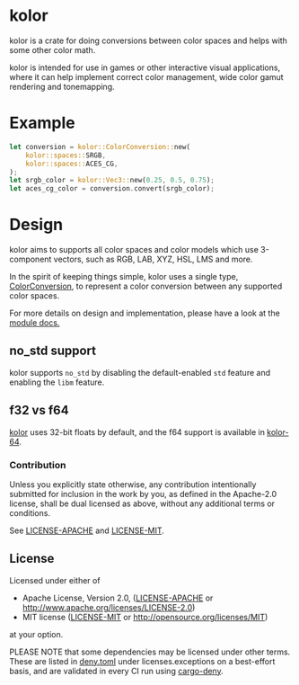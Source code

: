 # kolor

kolor is a crate for doing conversions between color spaces and helps with some other color math.

kolor is intended for use in games or other interactive visual applications,
where it can help implement correct color management, wide color gamut rendering and tonemapping.

# Example

```rust
let conversion = kolor::ColorConversion::new(
    kolor::spaces::SRGB,
    kolor::spaces::ACES_CG,
);
let srgb_color = kolor::Vec3::new(0.25, 0.5, 0.75);
let aces_cg_color = conversion.convert(srgb_color);
```

# Design
kolor aims to supports all color spaces and color models which use 3-component vectors,
such as RGB, LAB, XYZ, HSL, LMS and more.

In the spirit of keeping things simple, kolor uses a single type, [ColorConversion](https://docs.rs/kolor/latest/kolor/struct.ColorConversion.html), to represent
a color conversion between any supported color spaces.

For more details on design and implementation, please have a look at the [module docs.](https://docs.rs/kolor/latest/kolor/index.html)

## no_std support
kolor supports `no_std` by disabling the default-enabled `std` feature and enabling the `libm` feature.

## f32 vs f64
[kolor](https://crates.io/crates/kolor) uses 32-bit floats by default, and the f64 support is available in [kolor-64](https://crates.io/crates/kolor-64).

### Contribution

Unless you explicitly state otherwise, any contribution intentionally
submitted for inclusion in the work by you, as defined in the Apache-2.0
license, shall be dual licensed as above, without any additional terms or
conditions.

See [LICENSE-APACHE](LICENSE-APACHE) and [LICENSE-MIT](LICENSE-MIT).

## License

Licensed under either of

* Apache License, Version 2.0, ([LICENSE-APACHE](LICENSE-APACHE) or http://www.apache.org/licenses/LICENSE-2.0)
* MIT license ([LICENSE-MIT](LICENSE-MIT) or http://opensource.org/licenses/MIT)

at your option.

PLEASE NOTE that some dependencies may be licensed under other terms. These are listed in [deny.toml](deny.toml) under licenses.exceptions on a best-effort basis, and are validated in every CI run using [cargo-deny](https://github.com/EmbarkStudios/cargo-deny).
